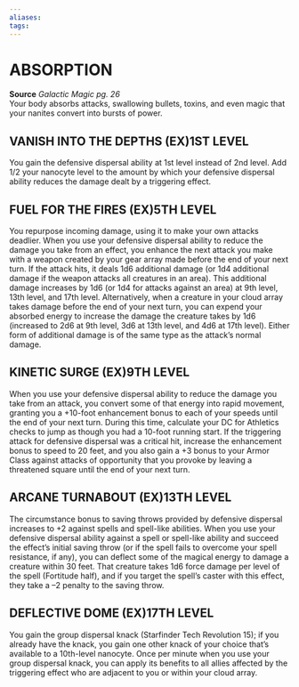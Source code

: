 ```yaml
---
aliases: 
tags: 
---
```

# ABSORPTION
**Source** _Galactic Magic pg. 26_  
Your body absorbs attacks, swallowing bullets, toxins, and even magic that your nanites convert into bursts of power.

## VANISH INTO THE DEPTHS (EX)1ST LEVEL

You gain the defensive dispersal ability at 1st level instead of 2nd level. Add 1/2 your nanocyte level to the amount by which your defensive dispersal ability reduces the damage dealt by a triggering effect.

## FUEL FOR THE FIRES (EX)5TH LEVEL

You repurpose incoming damage, using it to make your own attacks deadlier. When you use your defensive dispersal ability to reduce the damage you take from an effect, you enhance the next attack you make with a weapon created by your gear array made before the end of your next turn. If the attack hits, it deals 1d6 additional damage (or 1d4 additional damage if the weapon attacks all creatures in an area). This additional damage increases by 1d6 (or 1d4 for attacks against an area) at 9th level, 13th level, and 17th level. Alternatively, when a creature in your cloud array takes damage before the end of your next turn, you can expend your absorbed energy to increase the damage the creature takes by 1d6 (increased to 2d6 at 9th level, 3d6 at 13th level, and 4d6 at 17th level). Either form of additional damage is of the same type as the attack’s normal damage.

## KINETIC SURGE (EX)9TH LEVEL

When you use your defensive dispersal ability to reduce the damage you take from an attack, you convert some of that energy into rapid movement, granting you a +10-foot enhancement bonus to each of your speeds until the end of your next turn. During this time, calculate your DC for Athletics checks to jump as though you had a 10-foot running start. If the triggering attack for defensive dispersal was a critical hit, increase the enhancement bonus to speed to 20 feet, and you also gain a +3 bonus to your Armor Class against attacks of opportunity that you provoke by leaving a threatened square until the end of your next turn.

## ARCANE TURNABOUT (EX)13TH LEVEL

The circumstance bonus to saving throws provided by defensive dispersal increases to +2 against spells and spell-like abilities. When you use your defensive dispersal ability against a spell or spell-like ability and succeed the effect’s initial saving throw (or if the spell fails to overcome your spell resistance, if any), you can deflect some of the magical energy to damage a creature within 30 feet. That creature takes 1d6 force damage per level of the spell (Fortitude half), and if you target the spell’s caster with this effect, they take a –2 penalty to the saving throw.

## DEFLECTIVE DOME (EX)17TH LEVEL

You gain the group dispersal knack (Starfinder Tech Revolution 15); if you already have the knack, you gain one other knack of your choice that’s available to a 10th-level nanocyte. Once per minute when you use your group dispersal knack, you can apply its benefits to all allies affected by the triggering effect who are adjacent to you or within your cloud array.